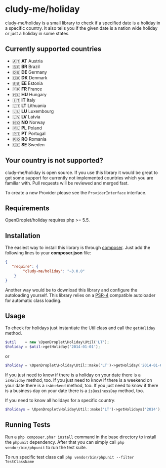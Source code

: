 # cludy-me/holiday

cludy-me/holiday is a small library to check if a specified date is a holiday in a specific country. It also tells you if the given date is a nation wide holiday or just a holiday in some states.

## Currently supported countries

- 🇦🇹  **AT** Austria
- 🇧🇷  **BR** Brazil
- 🇩🇪  **DE** Germany
- 🇩🇰  **DK** Denmark
- 🇪🇪  **EE** Estonia
- 🇫🇷  **FR** France
- 🇭🇺  **HU** Hungary
- 🇮🇹  **IT** Italy
- 🇱🇹  **LT** Lithuania
- 🇱🇺  **LU** Luxembourg
- 🇱🇻  **LV** Latvia
- 🇳🇴  **NO** Norway
- 🇵🇱  **PL** Poland
- 🇵🇹  **PT** Portugal
- 🇷🇴  **RO** Romania
- 🇸🇪  **SE** Sweden

## Your country is not supported?

cludy-me/holiday is open source. If you use this library it would be great to get some support for currently not implemented countries which you are familiar with. Pull requests will be reviewed and merged fast.

To create a new Provider please see the `ProviderInterface` interface.


## Requirements

OpenDroplet/holiday requires php >= 5.5.

## Installation

The easiest way to install this library is through [composer](http://getcomposer.org/). Just add the following lines to your **composer.json** file:

```json
{
   "require": {
        "cludy-me/holiday": "~3.0.0"
    }
}
```

Another way would be to download this library and configure the autoloading yourself. This library relies on a [PSR-4](http://www.php-fig.org/psr/psr-4/) compatible autoloader for automatic class loading.


## Usage

To check for holidays just instantiate the Util class and call the `getHoliday` method.

```php
$util    = new \OpenDroplet\Holiday\Util('LT');
$holiday = $util->getHoliday('2014-01-01');
```

or

```php
$holiday = \OpenDroplet\Holiday\Util::make('LT')->getHoliday('2014-01-01');
```

If you just need to know if there is a holiday on your date there is a `isHoliday` method, too.
If you just need to know if there is a weekend on your date there is a `isWeekend` method, too.
If you just need to know if there is a business day on your date there is a `isBusinessDay` method, too.

If you need to know all holidays for a specific country:
```php
$holidays = \OpenDroplet\Holiday\Util::make('LT')->getHolidays('2014');
```



## Running Tests

Run a `php composer.phar install` command in the base directory to install the `phpunit` dependency. After that you can simply call `php vendor/bin/phpunit` to run the test suite.

To run specific test class call `php vendor/bin/phpunit --filter TestClassName`
